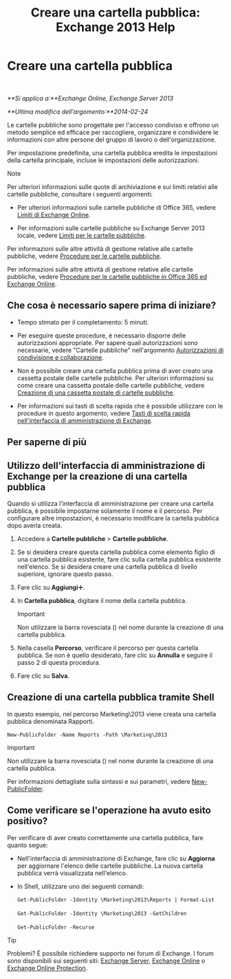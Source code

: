 ﻿---
title: 'Creare una cartella pubblica: Exchange 2013 Help'
TOCTitle: Creare una cartella pubblica
ms:assetid: 6d252e60-c8d0-4efd-b9d7-ba5284a6f8ab
ms:mtpsurl: https://technet.microsoft.com/it-it/library/Bb691104(v=EXCHG.150)
ms:contentKeyID: 50480944
ms.date: 05/22/2018
mtps_version: v=EXCHG.150
f1_keywords:
- Microsoft.Exchange.Management.PublicFolders.NewPublicFolderWizardForm.NewPublicFolderWizardPage
ms.translationtype: MT
---

# Creare una cartella pubblica

 

_**Si applica a:**Exchange Online, Exchange Server 2013_

_**Ultima modifica dell'argomento:**2014-02-24_

Le cartelle pubbliche sono progettate per l'accesso condiviso e offrono un metodo semplice ed efficace per raccogliere, organizzare e condividere le informazioni con altre persone del gruppo di lavoro o dell'organizzazione.

Per impostazione predefinita, una cartella pubblica eredita le impostazioni della cartella principale, incluse le impostazioni delle autorizzazioni.


> [!NOTE]
> Per ulteriori informazioni sulle quote di archiviazione e sui limiti relativi alle cartelle pubbliche, consultare i seguenti argomenti: 
> <UL>
> <LI>
> <P>Per ulteriori informazioni sulle cartelle pubbliche di Office 365, vedere <A href="https://go.microsoft.com/fwlink/?linkid=391188">Limiti di Exchange Online</A>.</P>
> <LI>
> <P>Per informazioni sulle cartelle pubbliche su Exchange Server 2013 locale, vedere <A href="limits-for-public-folders-exchange-2013-help.md">Limiti per le cartelle pubbliche</A>.</P></LI></UL>



Per informazioni sulle altre attività di gestione relative alle cartelle pubbliche, vedere [Procedure per le cartelle pubbliche](public-folder-procedures-exchange-2013-help.md).

Per informazioni sulle altre attività di gestione relative alle cartelle pubbliche, vedere [Procedure per le cartelle pubbliche in Office 365 ed Exchange Online](https://technet.microsoft.com/it-it/library/jj966272\(v=exchg.150\)).

## Che cosa è necessario sapere prima di iniziare?

  - Tempo stimato per il completamento: 5 minuti.

  - Per eseguire queste procedure, è necessario disporre delle autorizzazioni appropriate. Per sapere quali autorizzazioni sono necessarie, vedere "Cartelle pubbliche" nell'argomento [Autorizzazioni di condivisione e collaborazione](sharing-and-collaboration-permissions-exchange-2013-help.md).

  - Non è possibile creare una cartella pubblica prima di aver creato una cassetta postale delle cartelle pubbliche. Per ulteriori informazioni su come creare una cassetta postale delle cartelle pubbliche, vedere [Creazione di una cassetta postale di cartelle pubbliche](create-a-public-folder-mailbox-exchange-2013-help.md).

  - Per informazioni sui tasti di scelta rapida che è possibile utilizzare con le procedure in questo argomento, vedere [Tasti di scelta rapida nell'interfaccia di amministrazione di Exchange](keyboard-shortcuts-in-the-exchange-admin-center-exchange-online-protection-help.md).

## Per saperne di più

## Utilizzo dell'interfaccia di amministrazione di Exchange per la creazione di una cartella pubblica

Quando si utilizza l'interfaccia di amministrazione per creare una cartella pubblica, è possibile impostarne solamente il nome e il percorso. Per configurare altre impostazioni, è necessario modificare la cartella pubblica dopo averla creata.

1.  Accedere a **Cartelle pubbliche** \> **Cartelle pubbliche**.

2.  Se si desidera creare questa cartella pubblica come elemento figlio di una cartella pubblica esistente, fare clic sulla cartella pubblica esistente nell'elenco. Se si desidera creare una cartella pubblica di livello superiore, ignorare questo passo.

3.  Fare clic su **Aggiungi**![Icona Aggiungi](images/JJ218640.c1e75329-d6d7-4073-a27d-498590bbb558(EXCHG.150).gif "Icona Aggiungi").

4.  In **Cartella pubblica**, digitare il nome della cartella pubblica.
    

    > [!IMPORTANT]
    > Non utilizzare la barra rovesciata (\) nel nome durante la creazione di una cartella pubblica.



5.  Nella casella **Percorso**, verificare il percorso per questa cartella pubblica. Se non è quello desiderato, fare clic su **Annulla** e seguire il passo 2 di questa procedura.

6.  Fare clic su **Salva**.

## Creazione di una cartella pubblica tramite Shell

In questo esempio, nel percorso Marketing\\2013 viene creata una cartella pubblica denominata Rapporti.

    New-PublicFolder -Name Reports -Path \Marketing\2013


> [!IMPORTANT]
> Non utilizzare la barra rovesciata (\) nel nome durante la creazione di una cartella pubblica.



Per informazioni dettagliate sulla sintassi e sui parametri, vedere [New-PublicFolder](https://technet.microsoft.com/it-it/library/aa996405\(v=exchg.150\)).

## Come verificare se l'operazione ha avuto esito positivo?

Per verificare di aver creato correttamente una cartella pubblica, fare quanto segue:

  - Nell'interfaccia di amministrazione di Exchange, fare clic su **Aggiorna** per aggiornare l'elenco delle cartelle pubbliche. La nuova cartella pubblica verrà visualizzata nell'elenco.

  - In Shell, utilizzare uno dei seguenti comandi:
    
        Get-PublicFolder -Identity \Marketing\2013\Reports | Format-List
    
        Get-PublicFolder -Identity \Marketing\2013 -GetChildren
    
        Get-PublicFolder -Recurse


> [!TIP]
> Problemi? È possibile richiedere supporto nei forum di Exchange. I forum sono disponibili sui seguenti siti: <A href="https://go.microsoft.com/fwlink/p/?linkid=60612">Exchange Server</A>, <A href="https://go.microsoft.com/fwlink/p/?linkid=267542">Exchange Online</A> o <A href="https://go.microsoft.com/fwlink/p/?linkid=285351">Exchange Online Protection</A>.


